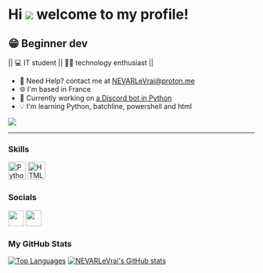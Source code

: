 Hi ![](https://user-images.githubusercontent.com/18350557/176309783-0785949b-9127-417c-8b55-ab5a4333674e.gif) welcome to my profile!
=============================================================================================================================

😁 Beginner dev
------------


||  💻 IT student  ||  👨‍💻 technology enthusiast  ||



* 🔗  Need Help? contact me at [NEVARLeVrai@proton.me](mailto:NEVARLeVrai@proton.me)
* 🌐  I'm based in France
* 🚀  Currently working on [a Discord bot in Python](https://github.com/NEVARLeVrai/Python-Discord-Bot)
* 💡  I'm learning Python, batchline, powershell and html

<a href="https://www.github.com/NEVARLeVrai" target="_blank" rel="noreferrer"><img
src="https://img.shields.io/github/followers/NEVARLeVrai?logo=github&style=for-the-badge&color=0891b2&labelColor=1c1917" /></a>

------------

### Skills

<p align="left">
<a href="https://www.python.org/" target="_blank" rel="noreferrer"><img src="https://raw.githubusercontent.com/danielcranney/readme-generator/main/public/icons/skills/python-colored.svg" width="36" height="36" alt="Python" /></a>
<a href="https://developer.mozilla.org/en-US/docs/Glossary/HTML5" target="_blank" rel="noreferrer"><img src="https://raw.githubusercontent.com/danielcranney/readme-generator/main/public/icons/skills/html5-colored.svg" width="36" height="36" alt="HTML5" /></a>
</p>

### Socials

<p align="left"> <a href="https://discord.com/users/745923070736465940" target="_blank" rel="noreferrer"><img src="https://raw.githubusercontent.com/danielcranney/readme-generator/main/public/icons/socials/discord.svg" width="32" height="32" /></a> <a href="https://www.github.com/NEVARLeVrai" target="_blank" rel="noreferrer"><img src="https://raw.githubusercontent.com/danielcranney/readme-generator/main/public/icons/socials/github.svg" width="32" height="32" /></a></p>


### My GitHub Stats

<a href="https://github.com/NEVARLeVrai" align="left"><img src="https://github-readme-stats.vercel.app/api/top-langs/?username=NEVARLeVrai&langs_count=10&title_color=0891b2&text_color=ffffff&icon_color=0891b2&bg_color=1c1917&hide_border=true&locale=en&custom_title=Top%20%Languages" alt="Top Languages" /></a>
<a href="http://www.github.com/NEVARLeVrai"><img src="https://github-readme-stats.vercel.app/api?username=NEVARLeVrai&show_icons=true&hide=contribs&count_private=true&title_color=0891b2&text_color=ffffff&icon_color=0891b2&bg_color=1c1917&hide_border=true&show_icons=true" alt="NEVARLeVrai's GitHub stats" /></a>
